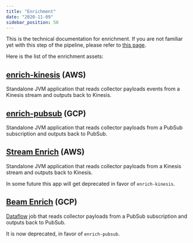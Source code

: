 ```yaml
---
title: "Enrichment"
date: "2020-11-09"
sidebar_position: 50
---
```


This is the technical documentation for enrichment. If you are not familiar yet with this step of the pipeline, please refer to [this page](/docs/enriching-your-data/what-is-enrichment/).

Here is the list of the enrichment assets:

## [enrich-kinesis](/docs/pipeline-components-and-applications/enrichment-components/enrich-pubsub/) (AWS)

Standalone JVM application that reads collector payloads events from a Kinesis stream and outputs back to Kinesis.

## [enrich-pubsub](/docs/pipeline-components-and-applications/enrichment-components/enrich-pubsub/) (GCP)

Standalone JVM application that reads collector payloads from a PubSub subscription and outputs back to PubSub.

## [Stream Enrich](/docs/pipeline-components-and-applications/enrichment-components/stream-enrich/) (AWS)

Standalone JVM application that reads collector payloads from a Kinesis stream and outputs back to Kinesis.

In some future this app will get deprecated in favor of `enrich-kinesis`.

## [Beam Enrich](/docs/pipeline-components-and-applications/enrichment-components/beam-enrich/) (GCP)

[Dataflow](https://cloud.google.com/dataflow/) job that reads collector payloads from a PubSub subscription and outputs back to PubSub.

It is now deprecated, in favor of `enrich-pubsub`.

[](https://github.com/snowplow/snowplow/wiki/_Footer/_edit)
